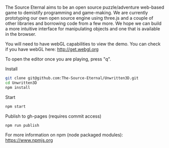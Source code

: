 The Source Eternal aims to be an open source puzzle/adventure web-based game to demistify programming and game-making. We are currently prototyping our own open source engine using three.js and a couple of other libraries and borrowing code from a few more. We hope we can build a more intuitive interface for manipulating objects and one that is available in the browser.

You will need to have webGL capabilities to view the demo. You can check if you have webGL here: http://get.webgl.org

To open the editor once you are playing, press "q".

Install
```bash
git clone git@github.com:The-Source-Eternal/Unwritten3D.git
cd Unwritten3D
npm install
```

Start
```bash
npm start
```

Publish to gh-pages (requires commit access)
```bash
npm run publish
```

For more information on npm (node packaged modules): https://www.npmjs.org
